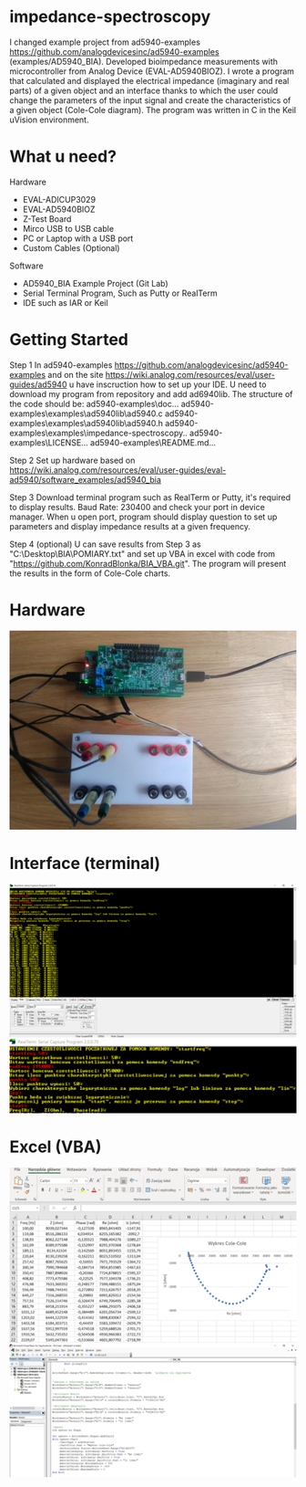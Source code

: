 # impedance-spectroscopy
I changed example project from ad5940-examples https://github.com/analogdevicesinc/ad5940-examples (examples/AD5940_BIA).
Developed bioimpedance measurements with microcontroller from Analog Device (EVAL-AD5940BIOZ).  I wrote a program that calculated and displayed the electrical impedance (imaginary and real parts) of a given object and an interface thanks to which the user could change the parameters of the input signal and create the characteristics of a given object (Cole-Cole diagram). The program was written in C in the Keil uVision environment.

# What u need?
Hardware
- EVAL-ADICUP3029
- EVAL-AD5940BIOZ
- Z-Test Board
- Mirco USB to USB cable
- PC or Laptop with a USB port
- Custom Cables (Optional)

Software
- AD5940_BIA Example Project (Git Lab)
- Serial Terminal Program, Such as Putty or RealTerm
- IDE such as IAR or Keil

# Getting Started
Step 1
In ad5940-examples https://github.com/analogdevicesinc/ad5940-examples and on the site https://wiki.analog.com/resources/eval/user-guides/ad5940 u have inscruction how to set up your IDE. 
U need to download my program from repository and add ad6940lib.
The structure of the code should be:
ad5940-examples\doc...
ad5940-examples\examples\ad5940lib\ad5940.c
ad5940-examples\examples\ad5940lib\ad5940.h
ad5940-examples\examples\impedance-spectroscopy\..
ad5940-examples\LICENSE...
ad5940-examples\README.md...

Step 2
Set up hardware based on https://wiki.analog.com/resources/eval/user-guides/eval-ad5940/software_examples/ad5940_bia

Step 3
Download terminal program such as RealTerm or Putty, it's required to display results.
Baud Rate: 230400 and check your port in device manager.
When u open port, program should display question to set up parameters and display impedance results at a given frequency.

Step 4 (optional)
U can save results from Step 3 as "C:\Desktop\BIA\POMIARY.txt" and set up VBA in excel with code 
from "https://github.com/KonradBlonka/BIA_VBA.git". The program will present the results in the form of Cole-Cole charts.

# Hardware
<img src="images/Hardware.png">

# Interface (terminal)
<img src="images/terminal1.png">
<img src="images/terminal2.png">

# Excel (VBA)
<img src="images/Excel.png">
<img src="images/VBA.png">